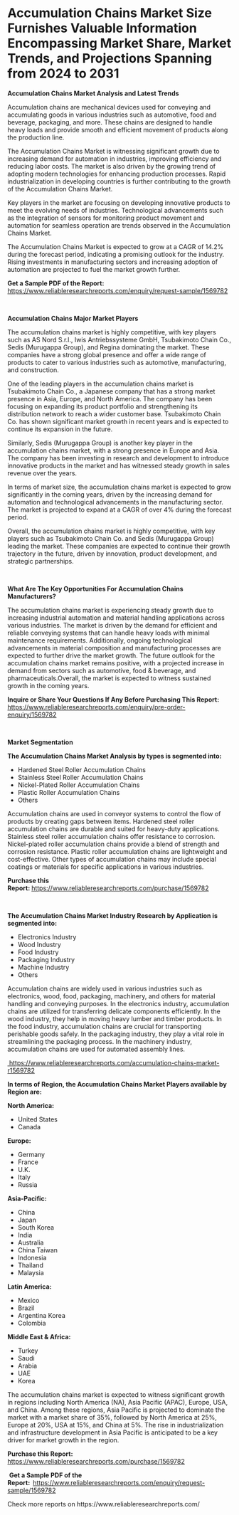 <p><h1>Accumulation Chains Market Size Furnishes Valuable Information Encompassing Market Share, Market Trends, and Projections Spanning from 2024 to 2031</h1></p><p><strong>Accumulation Chains Market Analysis and Latest Trends</strong></p>
<p><p>Accumulation chains are mechanical devices used for conveying and accumulating goods in various industries such as automotive, food and beverage, packaging, and more. These chains are designed to handle heavy loads and provide smooth and efficient movement of products along the production line.</p><p>The Accumulation Chains Market is witnessing significant growth due to increasing demand for automation in industries, improving efficiency and reducing labor costs. The market is also driven by the growing trend of adopting modern technologies for enhancing production processes. Rapid industrialization in developing countries is further contributing to the growth of the Accumulation Chains Market.</p><p>Key players in the market are focusing on developing innovative products to meet the evolving needs of industries. Technological advancements such as the integration of sensors for monitoring product movement and automation for seamless operation are trends observed in the Accumulation Chains Market.</p><p>The Accumulation Chains Market is expected to grow at a CAGR of 14.2% during the forecast period, indicating a promising outlook for the industry. Rising investments in manufacturing sectors and increasing adoption of automation are projected to fuel the market growth further.</p></p>
<p><strong>Get a Sample PDF of the Report:&nbsp;</strong> <a href="https://www.reliableresearchreports.com/enquiry/request-sample/1569782">https://www.reliableresearchreports.com/enquiry/request-sample/1569782</a></p>
<p>&nbsp;</p>
<p><strong>Accumulation Chains Major Market Players</strong></p>
<p><p>The accumulation chains market is highly competitive, with key players such as AS Nord S.r.l., Iwis Antriebssysteme GmbH, Tsubakimoto Chain Co., Sedis (Murugappa Group), and Regina dominating the market. These companies have a strong global presence and offer a wide range of products to cater to various industries such as automotive, manufacturing, and construction.</p><p>One of the leading players in the accumulation chains market is Tsubakimoto Chain Co., a Japanese company that has a strong market presence in Asia, Europe, and North America. The company has been focusing on expanding its product portfolio and strengthening its distribution network to reach a wider customer base. Tsubakimoto Chain Co. has shown significant market growth in recent years and is expected to continue its expansion in the future.</p><p>Similarly, Sedis (Murugappa Group) is another key player in the accumulation chains market, with a strong presence in Europe and Asia. The company has been investing in research and development to introduce innovative products in the market and has witnessed steady growth in sales revenue over the years.</p><p>In terms of market size, the accumulation chains market is expected to grow significantly in the coming years, driven by the increasing demand for automation and technological advancements in the manufacturing sector. The market is projected to expand at a CAGR of over 4% during the forecast period.</p><p>Overall, the accumulation chains market is highly competitive, with key players such as Tsubakimoto Chain Co. and Sedis (Murugappa Group) leading the market. These companies are expected to continue their growth trajectory in the future, driven by innovation, product development, and strategic partnerships.</p></p>
<p>&nbsp;</p>
<p><strong>What Are The Key Opportunities For Accumulation Chains Manufacturers?</strong></p>
<p><p>The accumulation chains market is experiencing steady growth due to increasing industrial automation and material handling applications across various industries. The market is driven by the demand for efficient and reliable conveying systems that can handle heavy loads with minimal maintenance requirements. Additionally, ongoing technological advancements in material composition and manufacturing processes are expected to further drive the market growth. The future outlook for the accumulation chains market remains positive, with a projected increase in demand from sectors such as automotive, food & beverage, and pharmaceuticals.Overall, the market is expected to witness sustained growth in the coming years.</p></p>
<p><strong>Inquire or Share Your Questions If Any Before Purchasing This Report:</strong> <a href="https://www.reliableresearchreports.com/enquiry/pre-order-enquiry/1569782">https://www.reliableresearchreports.com/enquiry/pre-order-enquiry/1569782</a></p>
<p>&nbsp;</p>
<p><strong>Market Segmentation</strong></p>
<p><strong>The Accumulation Chains Market Analysis by types is segmented into:</strong></p>
<p><ul><li>Hardened Steel Roller Accumulation Chains</li><li>Stainless Steel Roller Accumulation Chains</li><li>Nickel-Plated Roller Accumulation Chains</li><li>Plastic Roller Accumulation Chains</li><li>Others</li></ul></p>
<p><p>Accumulation chains are used in conveyor systems to control the flow of products by creating gaps between items. Hardened steel roller accumulation chains are durable and suited for heavy-duty applications. Stainless steel roller accumulation chains offer resistance to corrosion. Nickel-plated roller accumulation chains provide a blend of strength and corrosion resistance. Plastic roller accumulation chains are lightweight and cost-effective. Other types of accumulation chains may include special coatings or materials for specific applications in various industries.</p></p>
<p><strong>Purchase this Report:&nbsp;</strong><a href="https://www.reliableresearchreports.com/purchase/1569782">https://www.reliableresearchreports.com/purchase/1569782</a></p>
<p>&nbsp;</p>
<p><strong>The Accumulation Chains Market Industry Research by Application is segmented into:</strong></p>
<p><ul><li>Electronics Industry</li><li>Wood Industry</li><li>Food Industry</li><li>Packaging Industry</li><li>Machine Industry</li><li>Others</li></ul></p>
<p><p>Accumulation chains are widely used in various industries such as electronics, wood, food, packaging, machinery, and others for material handling and conveying purposes. In the electronics industry, accumulation chains are utilized for transferring delicate components efficiently. In the wood industry, they help in moving heavy lumber and timber products. In the food industry, accumulation chains are crucial for transporting perishable goods safely. In the packaging industry, they play a vital role in streamlining the packaging process. In the machinery industry, accumulation chains are used for automated assembly lines.</p></p>
<p><a href="https://www.reliableresearchreports.com/accumulation-chains-market-r1569782">&nbsp;https://www.reliableresearchreports.com/accumulation-chains-market-r1569782</a></p>
<p><strong>In terms of Region, the Accumulation Chains Market Players available by Region are:</strong></p>
<p>
    <p> <strong> North America: </strong>
        <ul>
            <li>United States</li>
            <li>Canada</li>
        </ul>
        </p> 
    <p> <strong> Europe: </strong>
        <ul>
            <li>Germany</li>
            <li>France</li>
            <li>U.K.</li>
            <li>Italy</li>
            <li>Russia</li>
        </ul>
        </p> 
    <p> <strong> Asia-Pacific: </strong>
        <ul>
            <li>China</li>
            <li>Japan</li>
            <li>South Korea</li>
            <li>India</li>
            <li>Australia</li>
            <li>China Taiwan</li>
            <li>Indonesia</li>
            <li>Thailand</li>
            <li>Malaysia</li>
        </ul>
        </p> 
    <p> <strong> Latin America: </strong>
        <ul>
            <li>Mexico</li>
            <li>Brazil</li>
            <li>Argentina Korea</li>
            <li>Colombia</li>
        </ul>
        </p> 
    <p> <strong> Middle East & Africa: </strong>
        <ul>
            <li>Turkey</li>
            <li>Saudi</li>
            <li>Arabia</li>
            <li>UAE</li>
            <li>Korea</li>
        </ul>
    </p>
    </p>
<p><p>The accumulation chains market is expected to witness significant growth in regions including North America (NA), Asia Pacific (APAC), Europe, USA, and China. Among these regions, Asia Pacific is projected to dominate the market with a market share of 35%, followed by North America at 25%, Europe at 20%, USA at 15%, and China at 5%. The rise in industrialization and infrastructure development in Asia Pacific is anticipated to be a key driver for market growth in the region.</p></p>
<p><strong>Purchase this Report: </strong><a href="https://www.reliableresearchreports.com/purchase/1569782">https://www.reliableresearchreports.com/purchase/1569782</a></p>
<p>&nbsp;<strong>Get a Sample PDF of the Report:&nbsp;&nbsp;</strong><a href="https://www.reliableresearchreports.com/enquiry/request-sample/1569782">https://www.reliableresearchreports.com/enquiry/request-sample/1569782</a></p>
<p><strong></strong></p>
<p>Check more reports on https://www.reliableresearchreports.com/</p>
